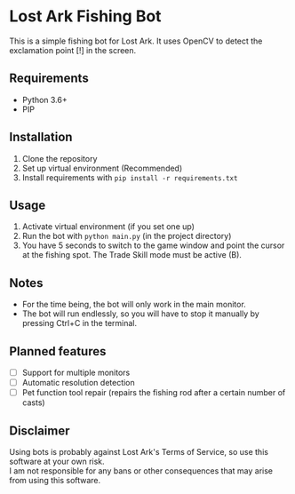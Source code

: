 # Lost Ark Fishing Bot

This is a simple fishing bot for Lost Ark. It uses OpenCV to detect the exclamation point [!] in the screen.

## Requirements
- Python 3.6+
- PIP

## Installation
1. Clone the repository
2. Set up virtual environment (Recommended)
3. Install requirements with `pip install -r requirements.txt`

## Usage
1. Activate virtual environment (if you set one up)
2. Run the bot with `python main.py` (in the project directory)
3. You have 5 seconds to switch to the game window and point the cursor at the fishing spot. The Trade Skill mode must be active (B).

## Notes
- For the time being, the bot will only work in the main monitor.
- The bot will run endlessly, so you will have to stop it manually by pressing Ctrl+C in the terminal.

## Planned features
- [ ] Support for multiple monitors
- [ ] Automatic resolution detection
- [ ] Pet function tool repair (repairs the fishing rod after a certain number of casts)

## Disclaimer
Using bots is probably against Lost Ark's Terms of Service, so use this software at your own risk.  
I am not responsible for any bans or other consequences that may arise from using this software.


